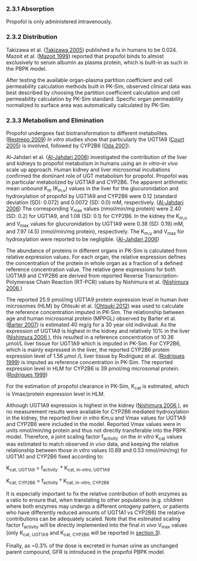 ### 2.3.1 Absorption

Propofol is only administered intravenously.

### 2.3.2 Distribution

Takizawa et al. ([Takizawa 2005](#5-references)) published a fu in humans to be 0.024. Mazoit et al. ([Mazoit 1999](#5-references)) reported that propofol binds to almost exclusively to serum albumin as plasma protein, which is built-in as such in the PBPK model.

After testing the available organ-plasma partition coefficient and cell permeability calculation methods built in PK-Sim, observed clinical data was best described by choosing the partition coefficient calculation and cell permeability calculation by PK-Sim standard. Specific organ permeability normalized to surface area was automatically calculated by PK-Sim.

### 2.3.3 Metabolism and Elimination

Propofol undergoes fast biotransformation to different metabolites.([Restrepo 2009](#5-references))  *In vitro* studies show that particularly the UGT1A9 ([Court 2005](#5-references)) is involved, followed by CYP2B6 ([Oda 2001](#5-references)).

Al-Jahdari et al. ([Al-Jahdari 2006](#5-references)) investigated the contribution of the liver and kidneys to propofol metabolism in humans using an *in vitro–in vivo* scale up approach. Human kidney and liver microsomal incubations confirmed the dominant role of UGT metabolism for propofol. Propofol was in particular metabolized by UGT1A9 and CYP2B6. The apparent arithmetic mean unbound K<sub>m</sub> (K<sub>m,u</sub>) values in the liver for the glucuronidation and hydroxylation of propofol by UGT1A9 and CYP2B6 were 0.12 (standard deviation (SD): 0.072) and 0.0072 (SD: 0.0) mM, respectively. ([Al-Jahdari 2006](#5-references)) The corresponding V<sub>max</sub> values (nmol/min/mg protein) were 2.40 (SD: 0.2) for UGT1A9, and 1.08 (SD: 0.1) for CYP2B6. In the kidney the K<sub>m,u</sub> and V<sub>max</sub> values for glucuronidation by UGT1A9 were 0.38 (SD: 0.19) mM, and 7.97 (4.5) (nmol/min/mg protein), respectively. The K<sub>m,u</sub> and V<sub>max</sub> for hydroxylation were reported to be negligible. ([Al-Jahdari 2006](#5-references))

The abundance of proteins in different organs in PK-Sim is calculated from relative expression values. For each organ, the relative expression defines the concentration of the protein in whole organ as a fraction of a defined reference concentration value. The relative gene expressions for both UGT1A9 and CYP2B6 are derived from reported Reverse Transcription-Polymerase Chain Reaction (RT-PCR) values by Nishimura et al. ([Nishimura 2006 ](#5-references)) 

The reported 25.9 pmol/mg UGT1A9 protein expression level in human liver microsomes (HLM) by Ohtsuki et al. ([Ohtsuki 2012](#5-references)) was used to calculate the reference concentration imputed in PK-Sim. The relationship between age and human microsomal protein (MPPGL) observed by Barter et al.  ([Barter 2007](#5-references)) is estimated 40 mg/g for a 30 year old individual. As the expression of UGT1A9 is highest in the kidney and relatively 10% in the liver ([Nishimura 2006 ](#5-references)), this resulted in a reference concentration of 10.36 µmol/L liver tissue for UGT1A9 which is imputed in PK-Sim. For CYP2B6, which is mainly expressed in the liver, the reported CYP2B6 protein expression level of 1.56 µmol /L liver tissue by Rodriguez et al. ([Rodrigues 1999](#5-references)) is imputed as reference concentration in PK-Sim. The reported expression level in HLM for CYP2B6 is 39 pmol/mg microsomal protein. ([Rodrigues 1999](#5-references))

For the estimation of propofol clearance in PK-Sim, K<sub>cat</sub> is estimated, which is Vmax/protein expression level in HLM. 

Although UGT1A9 expression is highest in the kidney ([Nishimura 2006 ](#5-references)), as no measurement results were available for CYP2B6 mediated hydroxylation in the kidney, the reported liver *in vitro* Km,u and Vmax values for UGT1A9 and CYP2B6 were included in the model. Reported Vmax values were in units nmol/min/mg protein and thus not directly transferable into the PBPK model. Therefore, a joint scaling factor f<sub>activity </sub> on the *in vitro* K<sub>cat</sub> values was estimated to match observed *in vivo* data, and keeping the relative relationship between those *in vitro* values (0.89 and 0.53 nmol/min/mg) for UGT1A1 and CYP2B6 fixed according to:

K<sub>cat, UGT1A9</sub> = f<sub>activity </sub> *  K<sub>cat, in-vitro, UGT1A9</sub>

K<sub>cat, CYP2B6</sub> = f<sub>activity </sub> *  K<sub>cat, in-vitro, CYP2B6</sub>

It is especially important to fix the relative contribution of both enzymes as a ratio to ensure that, when translating to other populations (e.g. children where both enzymes may undergo a different ontogeny pattern, or patients who have differently reduced amounts of UGT1A1 vs CYP2B6) the relative contributions can be adequately scaled. 
Note that the estimated scaling factor f<sub>activity</sub> will be directly implemented into the final *in vivo* V<sub>max</sub> values (only K<sub>cat, UGT1A9</sub> and K<sub>cat, CYP2B6</sub> will be reported in [section 3](#3-results-and-discussion)).

Finally, as ~0.3% of the dose is excreted in human urine as unchanged parent compound, GFR is introduced in the propofol PBPK model.

